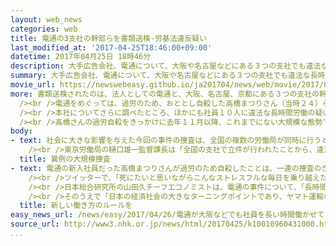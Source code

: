 ```yaml
---
layout: web_news
categories: web
title: 電通の3支社の幹部らを書類送検-労基法違反疑い
last_modified_at: '2017-04-25T18:46:00+09:00'
datetime: 2017年04月25日 18時46分
description: 大手広告会社、電通について、大阪や名古屋などにある３つの支社でも違法な長時間労働が行われていたとして、厚生労働省は２５日、法人としての電通と、それぞれの支社の幹部を労働基準法違反の疑いで書類送検しました。新入社員だった女性の過労自殺をきっかけに始まった一連の捜査は区切りを迎えました。
summary: 大手広告会社、電通について、大阪や名古屋などにある３つの支社でも違法な長時間労働が行われていたとして、厚生労働省は２５日、法人としての電通と、それぞれの支社の幹部を労働基準法違反の疑いで書類送検しました。新入社員だった女性の過労自殺をきっかけに始まった一連の捜査は区切りを迎えました。
movie_url: https://newswebeasy.github.io/ja201704/news/web/movie/2017/04/26/k10010960431000.mp4
more: 書類送検されたのは、法人としての電通と、大阪、名古屋、京都にある３つの支社の幹部社員、合わせて３人です。<br /><br />厚生労働省によりますと、これらの３つの支社では去年１０月までのおよそ１年間に、労働組合との取り決めの上限を超える１か月１０５時間に上るなどの違法な長時間労働を合わせて５人の社員にさせていましたが、こうした実態が表に出ないよう、幹部社員が部下に対し、働いた時間を実際より少なく申告させていたということです。<br
  /><br />電通をめぐっては、過労のため、おととし自殺した高橋まつりさん（当時２４）らに違法な長時間労働をさせたとして去年１２月、本社の当時の上司が書類送検されています。<br
  /><br />本社についてさらに調べたところ、ほかにも社員１０人に違法な長時間労働の疑いが出ましたが、厚生労働省は「十分な証拠が得られなかった」として、上司の立件を見送ったということです。<br
  /><br />高橋さんの過労自殺をきっかけに去年１１月以降、これまでにない大規模な態勢で進められてきた一連の捜査は、２５日の書類送検で区切りを迎えました。
body:
- text: 社会に大きな影響を与えた今回の事件の捜査は、全国の複数の労働局が同時に行うという異例の体制で進められました。<br /><br />中でも東京労働局では、過重労働撲滅特別対策班、通称「かとく」が、本社の全社員およそ６０００人の１年半にわたる勤務記録を確認し、社長をはじめ数十人から事情を聴くなど過去最大規模の捜査となりました。<br
    /><br />東京労働局の樋口雄一監督課長は「全国の支社で立件が行われたことから、違法な長時間労働の背景には電通の体質的なものもあったと思う。今後もよりよい労働環境の整備に向けて必要な行政指導を行っていきたい」と話していました。
  title: 異例の大規模捜査
- text: 電通の新入社員だった高橋まつりさんが過労のため自殺したことは、一連の捜査のきっかけになっただけでなく、長時間労働の是正に向けた企業や政府の取り組みにも影響を与えました。<br
    /><br />ツイッターで、「死にたいと思いながらこんなストレスフルな毎日を乗り越えた先に何が残るんだろうか」とか「死んだほうがよっぽど幸福なんじゃないか」などとつづり、職場の過酷さを訴えていたまつりさん。母親の幸美さんは、「日本の働く人すべての人の意識が変わってほしい」として手記を寄せたり、講演活動をしたりしてきました。<br
    /><br />日本総合研究所の山田久チーフエコノミストは、電通の事件について、「長時間労働の問題の深刻さを社会全体で再認識する出発点になり、働く人を大事にするという企業の意識を高めることになった」と指摘します。<br
    /><br />そのうえで「日本の経済社会の大きなターニングポイントであり、ヤマト運輸のようにドライバーの負担を減らそうとサービスを制限する動きも出てきている。労働者の権利をしっかり守るためにも、企業が働く人たちと自主的に議論しながら新しい働き方のルールを作ってくことが大事だ」と話しています。
  title: 新しい働き方のルールを
easy_news_url: /news/easy/2017/04/26/電通が大阪などでも社員を長い時間働かせていた/
source_url: http://www3.nhk.or.jp/news/html/20170425/k10010960431000.html?utm_int=nsearch_contents_search-items_001
...
```

